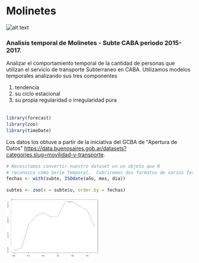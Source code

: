 # Molinetes
![alt text](http://k37.kn3.net/taringa/1/6/3/7/6/7/84/anton_newcombe/8CE.jpg?3329)

### Analisis temporal de **Molinetes - Subte CABA** periodo **2015-2017**.

Analizar el comportamiento temporal de la cantidad de personas que utilizan el servicio de transporte Subterraneo en CABA.
Utilizamos modelos temporales analizando sus tres componentes
1) tendencia 
2) su ciclo estacional
3) su propia regularidad o irregularidad pura

```r

library(forecast)
library(zoo)
library(timeDate)
```
Los datos los obtuve a partir de la iniciativa del GCBA de "Apertura de Datos" https://data.buenosaires.gob.ar/datasets?categories.slug=movilidad-y-transporte.


```r
# Necesitamos convertir nuestro dataset en un objeto que R
# reconozca como Serie Temporal.  Cubriremos dos formatos de varios formatos,
fechas <- with(subte, ISOdate(año, mes, dia))
```

```r
subtes <- zoo(x = subte$u, order.by = fechas)

```

<img src="ins/plot1.png" width="250">
